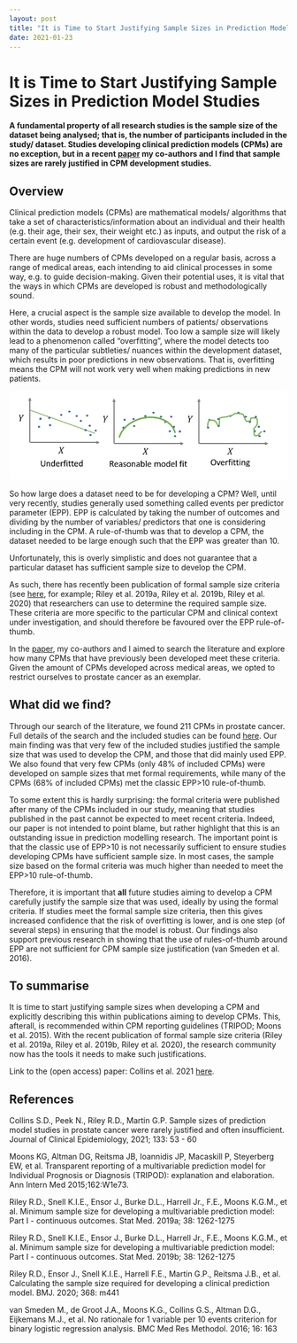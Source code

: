 ```yaml
---
layout: post
title: "It is Time to Start Justifying Sample Sizes in Prediction Model Studies"
date: 2021-01-23
---
```


# It is Time to Start Justifying Sample Sizes in Prediction Model Studies
__A fundamental property of all research studies is the sample size of the dataset being analysed; that is, the number of participants included in the study/ dataset. Studies developing clinical prediction models (CPMs) are no exception, but in a recent [paper](https://doi.org/10.1016/j.jclinepi.2020.12.011) my co-authors and I find that sample sizes are rarely justified in CPM development studies.__

## Overview
Clinical prediction models (CPMs) are mathematical models/ algorithms that take a set of characteristics/information about an individual and their health (e.g. their age, their sex, their weight etc.) as inputs, and output the risk of a certain event (e.g. development of cardiovascular disease).

There are huge numbers of CPMs developed on a regular basis, across a range of medical areas, each intending to aid clinical processes in some way, e.g. to guide decision-making. Given their potential uses, it is vital that the ways in which CPMs are developed is robust and methodologically sound.

Here, a crucial aspect is the sample size available to develop the model. In other words, studies need sufficient numbers of patients/ observations within the data to develop a robust model. Too low a sample size will likely lead to a phenomenon called “overfitting”, where the model detects too many of the particular subtleties/ nuances within the development dataset, which results in poor predictions in new observations. That is, overfitting means the CPM will not work very well when making predictions in new patients.

![Overfitting Illustration](https://raw.githubusercontent.com/GlenMartin31/GlenMartin31.github.io/master/img/OverfittingIllustration.PNG)

So how large does a dataset need to be for developing a CPM? Well, until very recently, studies generally used something called events per predictor parameter (EPP). EPP is calculated by taking the number of outcomes and dividing by the number of variables/ predictors that one is considering including in the CPM. A rule-of-thumb was that to develop a CPM, the dataset needed to be large enough such that the EPP was greater than 10.

Unfortunately, this is overly simplistic and does not guarantee that a particular dataset has sufficient sample size to develop the CPM. 

As such, there has recently been publication of formal sample size criteria (see [here](https://doi.org/10.1136/bmj.m441), for example; Riley et al. 2019a, Riley et al. 2019b, Riley et al. 2020) that researchers can use to determine the required sample size. These criteria are more specific to the particular CPM and clinical context under investigation, and should therefore be favoured over the EPP rule-of-thumb. 

In the [paper](https://doi.org/10.1016/j.jclinepi.2020.12.011), my co-authors and I aimed to search the literature and explore how many CPMs that have previously been developed meet these criteria. Given the amount of CPMs developed across medical areas, we opted to restrict ourselves to prostate cancer as an exemplar.

## What did we find?
Through our search of the literature, we found 211 CPMs in prostate cancer. Full details of the search and the included studies can be found [here](https://doi.org/10.1016/j.jclinepi.2020.12.011). Our main finding was that very few of the included studies justified the sample size that was used to develop the CPM, and those that did mainly used EPP. We also found that very few CPMs (only 48% of included CPMs) were developed on sample sizes that met formal requirements, while many of the CPMs (68% of included CPMs) met the classic EPP>10 rule-of-thumb.

To some extent this is hardly surprising: the formal criteria were published after many of the CPMs included in our study, meaning that studies published in the past cannot be expected to meet recent criteria. Indeed, our paper is not intended to point blame, but rather highlight that this is an outstanding issue in prediction modelling research. The important point is that the classic use of EPP>10 is not necessarily sufficient to ensure studies developing CPMs have sufficient sample size. In most cases, the sample size based on the formal criteria was much higher than needed to meet the EPP>10 rule-of-thumb.

Therefore, it is important that __all__ future studies aiming to develop a CPM carefully justify the sample size that was used, ideally by using the formal criteria. If studies meet the formal sample size criteria, then this gives increased confidence that the risk of overfitting is lower, and is one step (of several steps) in ensuring that the model is robust. Our findings also support previous research in showing that the use of rules-of-thumb around EPP are not sufficient for CPM sample size justification (van Smeden et al. 2016).

## To summarise
It is time to start justifying sample sizes when developing a CPM and explicitly describing this within publications aiming to develop CPMs. This, afterall, is recommended within CPM reporting guidelines (TRIPOD; Moons et al. 2015). With the recent publication of formal sample size criteria (Riley et al. 2019a, Riley et al. 2019b, Riley et al. 2020), the research community now has the tools it needs to make such justifications. 

Link to the (open access) paper: Collins et al. 2021 [here](https://doi.org/10.1016/j.jclinepi.2020.12.011).

## References
Collins S.D., Peek N., Riley R.D., Martin G.P. Sample sizes of prediction model studies in prostate cancer were rarely justified and often insufficient. Journal of Clinical Epidemiology, 2021; 133: 53 - 60

Moons KG, Altman DG, Reitsma JB, Ioannidis JP, Macaskill P, Steyerberg EW, et al. Transparent reporting of a multivariable prediction model for Individual Prognosis or Diagnosis (TRIPOD): explanation and elaboration. Ann Intern Med 2015;162:W1e73.

Riley R.D., Snell K.I.E., Ensor J., Burke D.L., Harrell Jr., F.E., Moons K.G.M., et al. Minimum sample size for developing a multivariable prediction model: Part I - continuous outcomes. Stat Med. 2019a; 38: 1262-1275

Riley R.D., Snell K.I.E., Ensor J., Burke D.L., Harrell Jr., F.E., Moons K.G.M., et al. Minimum sample size for developing a multivariable prediction model: Part I - continuous outcomes. Stat Med. 2019b; 38: 1262-1275

Riley R.D., Ensor J., Snell K.I.E., Harrell F.E., Martin G.P., Reitsma J.B., et al. Calculating the sample size required for developing a clinical prediction model. BMJ. 2020; 368: m441

van Smeden M., de Groot J.A., Moons K.G., Collins G.S., Altman D.G., Eijkemans M.J., et al. No rationale for 1 variable per 10 events criterion for binary logistic regression analysis. BMC Med Res Methodol. 2016; 16: 163



